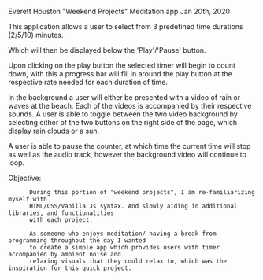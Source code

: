 Everett Houston
"Weekend Projects"
Meditation app
Jan 20th, 2020


This application allows a user to select from 3 predefined time durations (2/5/10) minutes.

Which will then be displayed below the 'Play'/'Pause' button.

Upon clicking on the play button the selected timer will begin to count down, with this
a progress bar will fill in around the play button at the respective rate needed for each duration of time.

In the background a user will either be presented with a video of rain or waves at the beach.
Each of the videos is accompanied by their respective sounds.
A user is able to toggle between the two video background by selecting either of the two buttons
on the right side of the page, which display rain clouds or a sun.

A user is able to pause the counter, at which time the current time will stop as well as the
audio track, however the background video will continue to loop.



Objective:

          During this portion of "weekend projects", I am re-familiarizing myself with
          HTML/CSS/Vanilla Js syntax. And slowly aiding in additional libraries, and functionalities
          with each project.

          As someone who enjoys meditation/ having a break from programming throughout the day I wanted
          to create a simple app which provides users with timer accompanied by ambient noise and
          relaxing visuals that they could relax to, which was the inspiration for this quick project.
